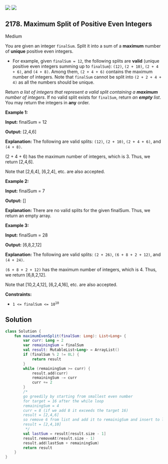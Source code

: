 [![](https://img.shields.io/github/stars/javadev/LeetCode-in-Kotlin?label=Stars&style=flat-square)](https://github.com/javadev/LeetCode-in-Kotlin)
[![](https://img.shields.io/github/forks/javadev/LeetCode-in-Kotlin?label=Fork%20me%20on%20GitHub%20&style=flat-square)](https://github.com/javadev/LeetCode-in-Kotlin/fork)

## 2178\. Maximum Split of Positive Even Integers

Medium

You are given an integer `finalSum`. Split it into a sum of a **maximum** number of **unique** positive even integers.

*   For example, given `finalSum = 12`, the following splits are **valid** (unique positive even integers summing up to `finalSum`): `(12)`, `(2 + 10)`, `(2 + 4 + 6)`, and `(4 + 8)`. Among them, `(2 + 4 + 6)` contains the maximum number of integers. Note that `finalSum` cannot be split into `(2 + 2 + 4 + 4)` as all the numbers should be unique.

Return _a list of integers that represent a valid split containing a **maximum** number of integers_. If no valid split exists for `finalSum`, return _an **empty** list_. You may return the integers in **any** order.

**Example 1:**

**Input:** finalSum = 12

**Output:** [2,4,6]

**Explanation:** The following are valid splits: `(12)`, `(2 + 10)`, `(2 + 4 + 6)`, and `(4 + 8)`.

(2 + 4 + 6) has the maximum number of integers, which is 3. Thus, we return [2,4,6].

Note that [2,6,4], [6,2,4], etc. are also accepted. 

**Example 2:**

**Input:** finalSum = 7

**Output:** []

**Explanation:** There are no valid splits for the given finalSum. Thus, we return an empty array. 

**Example 3:**

**Input:** finalSum = 28

**Output:** [6,8,2,12]

**Explanation:** The following are valid splits: `(2 + 26)`, `(6 + 8 + 2 + 12)`, and `(4 + 24)`.

`(6 + 8 + 2 + 12)` has the maximum number of integers, which is 4. Thus, we return [6,8,2,12].

Note that [10,2,4,12], [6,2,4,16], etc. are also accepted. 

**Constraints:**

*   <code>1 <= finalSum <= 10<sup>10</sup></code>

## Solution

```kotlin
class Solution {
    fun maximumEvenSplit(finalSum: Long): List<Long> {
        var curr: Long = 2
        var remainingSum = finalSum
        val result: MutableList<Long> = ArrayList()
        if (finalSum % 2 != 0L) {
            return result
        }
        while (remainingSum >= curr) {
            result.add(curr)
            remainingSum -= curr
            curr += 2
        }
        /*
        go greedily by starting from smallest even number
        for target = 16 after the while loop
        remainingSum = 4
        curr = 8 (if we add 8 it exceeds the target 16)
        result = [2,4,6]
        so remove 6 from list and add it to remainigSum and insert to list
        result = [2,4,10]
         */
        val lastSum = result[result.size - 1]
        result.removeAt(result.size - 1)
        result.add(lastSum + remainingSum)
        return result
    }
}
```